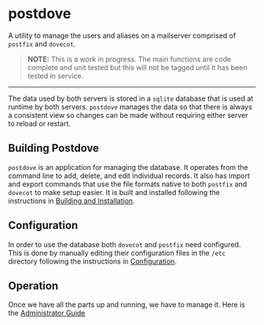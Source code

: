 # postdove
A utility to manage the users and aliases on a mailserver comprised of `postfix` and `dovecot`.

> **NOTE:** This is a work in progress. The main functions are code complete and unit
tested but this will not be tagged until it has been tested in service.
***
The data used by both servers is stored in a `sqlite` database that is used at runtime by both servers.
`postdove` manages the data so that there is always a consistent view so changes can be made
without requiring either server to reload or restart.

## Building Postdove
`postdove` is an application for managing the database. It operates from the command line to add, delete,
and edit individual records. It also has import and export commands that use the file formats native to
both `postfix` and `dovecot` to make setup easier. It is built and installed following the instructions
in [Building and Installation](./doc/building.md).

## Configuration
In order to use the database both `dovecot` and `postfix` need configured.
This is done by manually editing their configuration files in the `/etc` directory
following the instructions in [Configuration](./doc/configure.md).

## Operation
Once we have all the parts up and running, we have to manage it.
Here is the [Administrator Guide](./doc/admin.md)